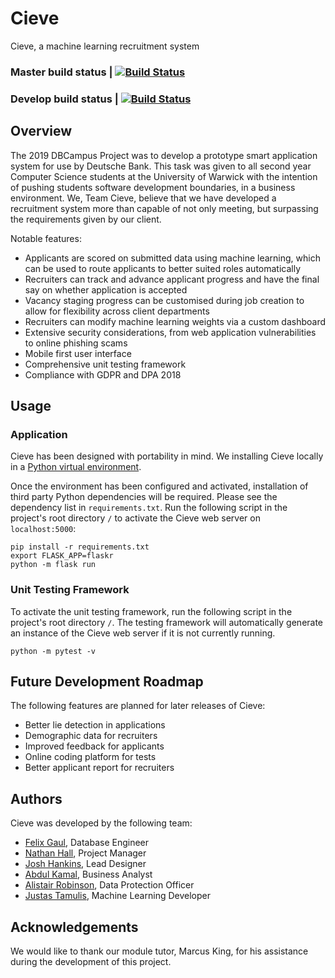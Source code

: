 # Cieve

Cieve, a machine learning recruitment system

### Master build status | [![Build Status](https://travis-ci.com/AlistairRobinson/Cieve.svg?token=yo6eYpNXTG4DQuQTZxZz&branch=master)](https://travis-ci.com/AlistairRobinson/Cieve)

### Develop build status | [![Build Status](https://travis-ci.com/AlistairRobinson/Cieve.svg?token=yo6eYpNXTG4DQuQTZxZz&branch=develop)](https://travis-ci.com/AlistairRobinson/Cieve)

## Overview

The 2019 DBCampus Project was to develop a prototype smart application system for use by Deutsche Bank. This task was given to all second year Computer Science students at the University of Warwick with the intention of pushing students software development boundaries, in a business environment. We, Team Cieve, believe that we have developed a recruitment system more than capable of not only meeting, but surpassing the requirements given by our client.

Notable features:

 - Applicants are scored on submitted data using machine learning, which can be used to route applicants to better suited roles automatically
 - Recruiters can track and advance applicant progress and have the final say on whether application is accepted
 - Vacancy staging progress can be customised during job creation to allow for flexibility across client departments
 - Recruiters can modify machine learning weights via a custom dashboard
 - Extensive security considerations, from web application vulnerabilities to online phishing scams
 - Mobile first user interface
 - Comprehensive unit testing framework
 - Compliance with GDPR and DPA 2018

## Usage

### Application

Cieve has been designed with portability in mind. We installing Cieve locally in a [Python virtual environment](https://docs.python.org/3/library/venv.html). 

Once the environment has been configured and activated, installation of third party Python dependencies will be required. Please see the dependency list in `requirements.txt`. Run the following script in the project's root directory `/` to activate the Cieve web server on `localhost:5000`:

    pip install -r requirements.txt
    export FLASK_APP=flaskr
    python -m flask run

### Unit Testing Framework

To activate the unit testing framework, run the following script in the project's root directory `/`. The testing framework will automatically generate an instance of the Cieve web server if it is not currently running.

    python -m pytest -v

## Future Development Roadmap

The following features are planned for later releases of Cieve:

 - Better lie detection in applications
 - Demographic data for recruiters
 - Improved feedback for applicants
 - Online coding platform for tests
 - Better applicant report for recruiters

 ## Authors

 Cieve was developed by the following team:

 - [Felix Gaul](https://github.com/XilefG), Database Engineer
 - [Nathan Hall](https://github.com/hallnath1), Project Manager
 - [Josh Hankins](https://github.com/joshhankins), Lead Designer
 - [Abdul Kamal](https://github.com/ayydeji), Business Analyst
 - [Alistair Robinson](https://github.com/AlistairRobinson), Data Protection Officer
 - [Justas Tamulis](https://github.com/JustasTamulis), Machine Learning Developer

## Acknowledgements

We would like to thank our module tutor, Marcus King, for his assistance during the development of this project.
